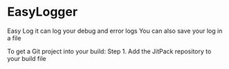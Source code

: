 # EasyLogger
Easy Log it can log your debug and error logs
You can also save your log in a file 

To get a Git project into your build:
Step 1. Add the JitPack repository to your build file
